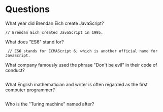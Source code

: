# Questions

What year did Brendan Eich create JavaScript?

```
// Brendan Eich created JavaScript in 1995.
```

What does "ES6" stand for?

```
 // ES6 stands for ECMAScript 6; which is another official name for JavaScript.
```

What company famously used the phrase "Don't be evil" in their code of conduct?

```

```

What English mathematician and writer is often regarded as the first computer programmer?

```

```

Who is the "Turing machine" named after?

```

```
